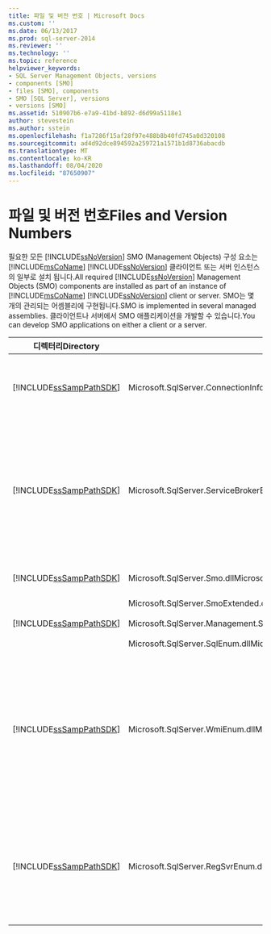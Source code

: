 ```yaml
---
title: 파일 및 버전 번호 | Microsoft Docs
ms.custom: ''
ms.date: 06/13/2017
ms.prod: sql-server-2014
ms.reviewer: ''
ms.technology: ''
ms.topic: reference
helpviewer_keywords:
- SQL Server Management Objects, versions
- components [SMO]
- files [SMO], components
- SMO [SQL Server], versions
- versions [SMO]
ms.assetid: 510907b6-e7a9-41bd-b892-d6d99a5118e1
author: stevestein
ms.author: sstein
ms.openlocfilehash: f1a7286f15af28f97e488b8b40fd745a0d320108
ms.sourcegitcommit: ad4d92dce894592a259721a1571b1d8736abacdb
ms.translationtype: MT
ms.contentlocale: ko-KR
ms.lasthandoff: 08/04/2020
ms.locfileid: "87650907"
---
```

# <a name="files-and-version-numbers"></a><span data-ttu-id="b40d6-102">파일 및 버전 번호</span><span class="sxs-lookup"><span data-stu-id="b40d6-102">Files and Version Numbers</span></span>
  <span data-ttu-id="b40d6-103">필요한 모든 [!INCLUDE[ssNoVersion](../../includes/ssnoversion-md.md)] SMO (Management Objects) 구성 요소는 [!INCLUDE[msCoName](../../includes/msconame-md.md)] [!INCLUDE[ssNoVersion](../../includes/ssnoversion-md.md)] 클라이언트 또는 서버 인스턴스의 일부로 설치 됩니다.</span><span class="sxs-lookup"><span data-stu-id="b40d6-103">All required [!INCLUDE[ssNoVersion](../../includes/ssnoversion-md.md)] Management Objects (SMO) components are installed as part of an instance of [!INCLUDE[msCoName](../../includes/msconame-md.md)] [!INCLUDE[ssNoVersion](../../includes/ssnoversion-md.md)] client or server.</span></span> <span data-ttu-id="b40d6-104">SMO는 몇 개의 관리되는 어셈블리에 구현됩니다.</span><span class="sxs-lookup"><span data-stu-id="b40d6-104">SMO is implemented in several managed assemblies.</span></span> <span data-ttu-id="b40d6-105">클라이언트나 서버에서 SMO 애플리케이션을 개발할 수 있습니다.</span><span class="sxs-lookup"><span data-stu-id="b40d6-105">You can develop SMO applications on either a client or a server.</span></span>  
  
|<span data-ttu-id="b40d6-106">디렉터리</span><span class="sxs-lookup"><span data-stu-id="b40d6-106">Directory</span></span>|<span data-ttu-id="b40d6-107">파일</span><span class="sxs-lookup"><span data-stu-id="b40d6-107">File</span></span>|<span data-ttu-id="b40d6-108">Description</span><span class="sxs-lookup"><span data-stu-id="b40d6-108">Description</span></span>|  
|---------------|----------|-----------------|  
|[!INCLUDE[ssSampPathSDK](../../includes/sssamppathsdk-md.md)]|<span data-ttu-id="b40d6-109">Microsoft.SqlServer.ConnectionInfo.dll</span><span class="sxs-lookup"><span data-stu-id="b40d6-109">Microsoft.SqlServer.ConnectionInfo.dll</span></span>|<span data-ttu-id="b40d6-110">[!INCLUDE[ssNoVersion](../../includes/ssnoversion-md.md)] 인스턴스에 대한 연결 지원을 포함합니다.</span><span class="sxs-lookup"><span data-stu-id="b40d6-110">Contains support for connecting to an instance of [!INCLUDE[ssNoVersion](../../includes/ssnoversion-md.md)].</span></span>|  
|[!INCLUDE[ssSampPathSDK](../../includes/sssamppathsdk-md.md)]|<span data-ttu-id="b40d6-111">Microsoft.SqlServer.ServiceBrokerEnum.dll</span><span class="sxs-lookup"><span data-stu-id="b40d6-111">Microsoft.SqlServer.ServiceBrokerEnum.dll</span></span>|<span data-ttu-id="b40d6-112">[!INCLUDE[msCoName](../../includes/msconame-md.md)] Service Broker 프로그래밍 지원을 포함합니다.</span><span class="sxs-lookup"><span data-stu-id="b40d6-112">Contains support for programming the [!INCLUDE[msCoName](../../includes/msconame-md.md)] Service Broker.</span></span> <span data-ttu-id="b40d6-113">이 파일은 Service Broker에 액세스하는 프로그램에만 필요합니다.</span><span class="sxs-lookup"><span data-stu-id="b40d6-113">This is required only in programs that access the Service Broker.</span></span>|  
|[!INCLUDE[ssSampPathSDK](../../includes/sssamppathsdk-md.md)]|<span data-ttu-id="b40d6-114">Microsoft.SqlServer.Smo.dll</span><span class="sxs-lookup"><span data-stu-id="b40d6-114">Microsoft.SqlServer.Smo.dll</span></span>|<span data-ttu-id="b40d6-115">SMO 클래스를 대부분 포함합니다.</span><span class="sxs-lookup"><span data-stu-id="b40d6-115">Contains the most of the SMO classes.</span></span>|  
|[!INCLUDE[ssSampPathSDK](../../includes/sssamppathsdk-md.md)]|<span data-ttu-id="b40d6-116">Microsoft.SqlServer.SmoExtended.dll</span><span class="sxs-lookup"><span data-stu-id="b40d6-116">Microsoft.SqlServer.SmoExtended.dll</span></span><br /><br /> <span data-ttu-id="b40d6-117">Microsoft.SqlServer.Management.Sdk.Sfc.dll</span><span class="sxs-lookup"><span data-stu-id="b40d6-117">Microsoft.SqlServer.Management.Sdk.Sfc.dll</span></span><br /><br /> <span data-ttu-id="b40d6-118">Microsoft.SqlServer.SqlEnum.dll</span><span class="sxs-lookup"><span data-stu-id="b40d6-118">Microsoft.SqlServer.SqlEnum.dll</span></span>|<span data-ttu-id="b40d6-119">SMO 클래스 지원을 포함합니다.</span><span class="sxs-lookup"><span data-stu-id="b40d6-119">Contains support for the SMO classes.</span></span>|  
|[!INCLUDE[ssSampPathSDK](../../includes/sssamppathsdk-md.md)]|<span data-ttu-id="b40d6-120">Microsoft.SqlServer.WmiEnum.dll</span><span class="sxs-lookup"><span data-stu-id="b40d6-120">Microsoft.SqlServer.WmiEnum.dll</span></span>|<span data-ttu-id="b40d6-121">WMI(Windows Management Instrumentation) 공급자 클래스를 포함합니다.</span><span class="sxs-lookup"><span data-stu-id="b40d6-121">Contains the Windows Management Instrumentation (WMI) Provider classes.</span></span> <span data-ttu-id="b40d6-122">이 파일은 WMI 공급자 클래스를 사용하는 프로그램에만 필요합니다.</span><span class="sxs-lookup"><span data-stu-id="b40d6-122">This is required only for programs that use the WMI Provider classes.</span></span>|  
|[!INCLUDE[ssSampPathSDK](../../includes/sssamppathsdk-md.md)]|<span data-ttu-id="b40d6-123">Microsoft.SqlServer.RegSvrEnum.dll</span><span class="sxs-lookup"><span data-stu-id="b40d6-123">Microsoft.SqlServer.RegSvrEnum.dll</span></span>|<span data-ttu-id="b40d6-124">등록된 서버 클래스를 포함합니다.</span><span class="sxs-lookup"><span data-stu-id="b40d6-124">Contains the Registered Server classes.</span></span> <span data-ttu-id="b40d6-125">이 파일은 등록된 서버 클래스를 사용하는 프로그램에만 필요합니다.</span><span class="sxs-lookup"><span data-stu-id="b40d6-125">This is required only for programs that use the Registered Server classes.</span></span>|  
  
  
